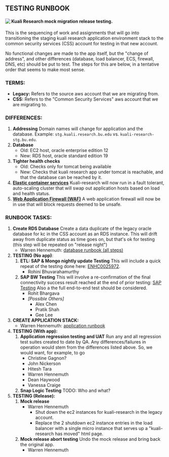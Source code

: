 ## TESTING RUNBOOK

#### <img align="left" src="C:\whennemuth\workspaces\ecs_workspace\cloud-formation\kuali-infrastructure\runbook\checklist-test.png">Kuali Research mock migration release testing.

This is the sequencing of work and assignments that will go into transitioning the staging kuali research application environment stack to the common security services (CSS) account for testing in that new account.

No functional changes are made to the app itself, but the "change of address",  and other differences (database, load balancer, ECS, firewall, DNS, etc) should be put to test. The steps for this are below, in a tentative order that seems to make most sense.



### TERMS:

- **Legacy:** Refers to the source aws account that we are migrating from.
- **CSS:** Refers to the "Common Security Services" aws account that we are migrating to.

### DIFFERENCES:

1. **Addressing**
   Domain names will change for application and the database. Example: `stg.kuali.research.bu.edu` vs. `kuali-research-stg.bu.edu`.
2. **Database**
   - Old: EC2 host, oracle enterprise edition 12
   - New: RDS host, oracle standard edition 19
3. **Tighter health checks**
   - Old: Checks only for tomcat being available
   - New: Checks that kuali research app under tomcat is reachable, and that the database can be reached by it.
4. **[Elastic container services](https://docs.aws.amazon.com/AmazonECS/latest/developerguide/Welcome.html)**
   Kuali-research will now run in a fault tolerant, auto-scaling cluster that will swap out application hosts based on load and health status.
5. **[Web Application Firewall (WAF)](https://aws.amazon.com/waf/)**
   A web application firewall will now be in use that will block requests deemed to be unsafe.

### RUNBOOK TASKS:

1. **Create RDS Database**
   Create a data duplicate of the legacy oracle database for kc in the CSS account as an RDS instance. This will drift away from duplicate status as time goes on, but that's ok for testing (this step will be repeated on "release night")
   - Warren Hennemuth: [database runbook (all steps)](database.md)
2. **TESTING (No app)**:
   1. **ETL: SAP & Mongo nightly update Testing**
      This will include a quick repeat of the testing done here: [ENHC0025972](https://bu.service-now.com/nav_to.do?uri=%2Frm_enhancement.do%3Fsys_id%3Dfc416e641becf410f2b8f5f61a4bcb82%26sysparm_stack%3Drm_enhancement_list.do%3Fsysparm_query%3Dactive%3Dtrue).
      - Rohini Bhuvarahamurthy
   2. **SAP BW Testing**
      This will involve a re-confirmation of the final connectivity success result reached at the end of prior testing: [SAP Testing](sap/sap.htm)
      Also a the full end-to-end test should be considered.
      - Rohit Bhargava
      - *[Possible Others]*
         - Alex Chen
         - Pratik Shah
         - Gee Lee
3. **CREATE APPLICATION STACK:**
   - Warren Hennemuth: [application runbook](application.md)
4. **TESTING (With app):**
   1. **Application regression testing and UAT** 
      Run any and all regression test suites created to date by QA.
      Any differences/failures in operation would stem from the differences listed above. So, we would want, for example, to go 
      - Christine Gagnon?
      - John Nickerson
      - Hitesh Tara
      - Warren Hennemuth
      - Dean Haywood
      - Vanessa Craige
   2. **Snap Logic Testing**
      TODO: Who and what?
5. **TESTING (Release):**
   1. **Mock release**
      - Warren Hennemuth
         - Shut down the ec2 instances for kuali-research in the legacy account.
         - Replace the 2 shutdown ec2 instance entries in the load balancer with a single micro instance that serves up a "kuali-research has moved" html page.
   2. **Mock release abort testing**
      Undo the mock release and bring back the original app.
      - Warren Hennemuth

